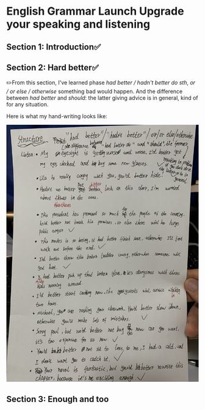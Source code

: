 # English Grammar Launch Upgrade your speaking and listening

## Section 1: Introduction✅

## Section 2: Hard better✅

:pencil2:From this section, I've learned phase *had better / hadn't better do sth*, *or / or else / otherwise* something bad would happen. And the difference between *had better* and *should*: the latter giving advice is in general, kind of for any situation.

Here is what my hand-writing looks like:

![hand-writing](images/Imagefrom-7-7-22-22.37.jpeg)

## Section 3: Enough and too